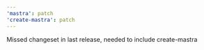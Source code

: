 ```yaml
---
'mastra': patch
'create-mastra': patch
---
```


Missed changeset in last release, needed to include create-mastra
